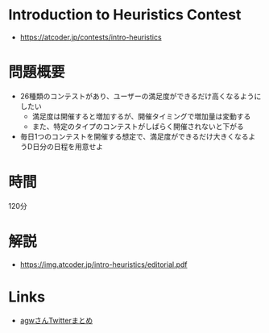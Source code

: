 # Introduction to Heuristics Contest
- https://atcoder.jp/contests/intro-heuristics

# 問題概要
- 26種類のコンテストがあり、ユーザーの満足度ができるだけ高くなるようにしたい
    - 満足度は開催すると増加するが、開催タイミングで増加量は変動する
    - また、特定のタイプのコンテストがしばらく開催されないと下がる
- 毎日1つのコンテストを開催する想定で、満足度ができるだけ大きくなるようD日分の日程を用意せよ

# 時間
120分

# 解説
- https://img.atcoder.jp/intro-heuristics/editorial.pdf

# Links
- [agwさんTwitterまとめ](https://togetter.com/li/1550502)
